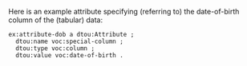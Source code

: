 
Here is an example attribute specifying (referring to) the date-of-birth column of the (tabular) data:

```turtle
ex:attribute-dob a dtou:Attribute ;
  dtou:name voc:special-column ;
  dtou:type voc:column ;
  dtou:value voc:date-of-birth .
```